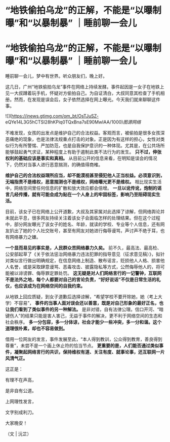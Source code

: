 # “地铁偷拍乌龙”的正解，不能是“以曝制曝”和“以暴制暴” ｜睡前聊一会儿

# “地铁偷拍乌龙”的正解，不能是“以曝制曝”和“以暴制暴” ｜睡前聊一会儿

睡前聊一会儿，梦中有世界。听众朋友们，晚上好。

这几日，广州“地铁偷拍乌龙”事件在网络上持续发酵。事件起因是一女子在地铁上见一大叔蹲着玩手机，怀疑对方偷拍自己。为自证清白，大叔同意其检查了手机相册。然而，在发现是误会后，女子依然选择在网上曝光。今天我们就来聊聊这件事。

![](https://inews.gtimg.com/om_bt/OsTJuSZ-
eQYe14L3G5hCTSI28hKPiq0TQxBna7sE90MwIAA/1000)_图源网络_

不难发现，女孩的出发点是维护自己的合法权益。客观而言，被偷拍是很多女孩深恶痛绝的现象，也是法律法规重点打击的对象。正是因为有这样的担心，女性对类似行为有所警惕、严加防范，也是自我保护意识的一种体现。尤其是，在公共场所能够鼓起勇气求证，某种程度上有助于遏制此类不法行为的发生。
**只不过，伸张权利的基础应该是事实和真相。** 从目前公开的信息来看，在明知是误会的情况下，仍然对当事人进行恶意揣测，的确值得商榷。

**维护自己的合法权益理所应当，却不能漠视甚至侵犯他人正当权益。必须意识到，无端指责不是维权，恶意揣测也不是维权，网络曝光更不是维权。**
相比现实生活中，网络空间里任何信息的扩散和放大效应都会倍增。
**一旦以讹传讹，炮制的谣言几经传播，就有可能会成为贴在一个人身上的牢固标签，影响乃至阻碍现实生活。**

目前，该女子已在网络上公开道歉，大叔及其家属对此选择了谅解，但网络舆论并未就此平息，很多网友持续关注着该女子会面临怎样的处理结果。但在这个过程中，部分网友曝光了该女子的姓名、年龄，就读的学校、专业等个人信息，还有网友扒出了她的个人社交账号，甚至有网友对她进行侮辱谩骂，声讨声不绝于耳，也有网络暴力之嫌。

**一个显而易见的事实是，人民群众苦网络暴力久矣。**
前不久，最高法、最高检、公安部起草了《关于依法惩治网络暴力违法犯罪的指导意见（征求意见稿）》，拟针对类似言行做出明确规定，在信息网络上制造、散布谣言，贬损他人人格、损害他人名誉，或是采取肆意谩骂、恶毒攻击、披露隐私等方式，公然侮辱他人的，将可能被以诽谤罪、侮辱罪定罪处罚。
**这无疑是对人们网络言行的一记警钟，互联网不是法外之地，每个人都要对自己的言论负责，“好好说话”不仅是日常生活的礼仪，也应该成为在网络空间的自我约束。**

从地铁上回应质疑，到女子道歉后选择谅解，“希望学校不要开除她，她（考上大学）不容易”，
**事件的当事人面对误会还以善意，既是对自己形象的最好正名，也让我们看到了类似事件的另一种解法。**
是非对错，自有法律公理。信口开河、“暗键伤人”的结果只能是害人害己，无益于事件的解决，更不利于网络空间的生态和社会秩序。
**多一分包容，多一分体谅，社会才能少一些冲突，多一分和谐。这个道理很朴素，却也不容易做到。**

借用一位网友的发言，事件发展至此，“本人得到教训，公众得到教育，善良得到尊重”，未尝不是一个画上休止符的恰当节点。
**更重要的是，人们能否通过类似事件，凝聚起网络言行的共识，保持维权有道、关注有度、就事论事，还互联网一片风清气正。**

这正是：

有理不在声高，

是非自有公道。

上网理性发言，

文字别成利刀。

大家晚安！

（文 | 沅芷）

